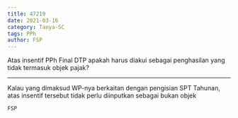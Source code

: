 ```yaml
---
title: 47219
date: 2021-03-16
category: Tanya-SC
tags: PPh
author: FSP
---
```


Atas insentif PPh Final DTP apakah harus diakui sebagai penghasilan yang tidak termasuk objek pajak?

---

Kalau yang dimaksud WP-nya berkaitan dengan pengisian SPT Tahunan, atas insentif tersebut tidak perlu diinputkan sebagai bukan objek

`FSP`
